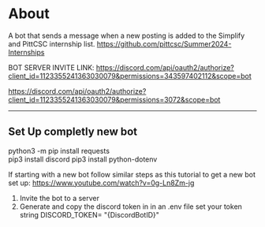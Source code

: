 


# About
A bot that sends a message when a new posting is added to the Simplify and PittCSC internship list.
https://github.com/pittcsc/Summer2024-Internships




BOT SERVER INVITE LINK: https://discord.com/api/oauth2/authorize?client_id=1123355241363030079&permissions=343597402112&scope=bot 

https://discord.com/api/oauth2/authorize?client_id=1123355241363030079&permissions=3072&scope=bot

---------------------------------------------------------------------------------------------------------------------
## Set Up completly new bot
python3 -m pip install requests  
pip3 install discord 
pip3 install python-dotenv  


If starting with a new bot follow similar steps as this tutorial to get a new bot set up:
https://www.youtube.com/watch?v=0g-Ln8Zm-jg

1. Invite the bot to a server
2. Generate and copy the discord token in in an .env file set your token string DISCORD_TOKEN= "{DiscordBotID}"
